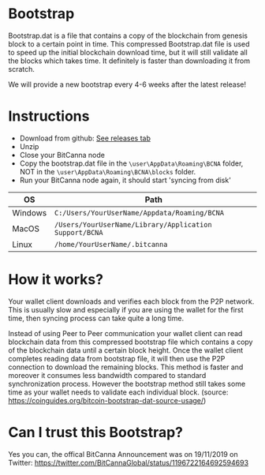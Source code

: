 # Bootstrap
Bootstrap.dat is a file that contains a copy of the blockchain from genesis block to a certain point in time. This compressed Bootstrap.dat file is used to speed up the initial blockchain download time, but it will still validate all the blocks which takes time. 
It definitely is faster than downloading it from scratch.
 
We will provide a new bootstrap every 4-6 weeks after the latest release! 

# Instructions
* Download from github: [See releases tab](https://github.com/BitCannaCommunity/Bootstrap/releases)
* Unzip
* Close your BitCanna node
* Copy the bootstrap.dat file in the `\user\AppData\Roaming\BCNA` folder,  NOT in the `\user\AppData\Roaming\BCNA\blocks` folder.
* Run your BitCanna node again, it should start 'syncing from disk'

| OS | Path |
| ------------ | ------------- |
| Windows | `C:/Users/YourUserName/Appdata/Roaming/BCNA` |
| MacOS | `/Users/YourUserName/Library/Application Support/BCNA` |
| Linux | `/home/YourUserName/.bitcanna` |

# How it works? 
Your wallet client downloads and verifies each block from the P2P network. This is usually slow and especially if you are using the wallet for the first time, then syncing process can take quite a long time.

Instead of using Peer to Peer communication your wallet client can read blockchain data from this compressed bootstrap file which contains a copy of the blockchain data until a certain block height. Once the wallet client completes reading data from bootstrap file, it will then use the P2P connection to download the remaining blocks. This method is faster and moreover it consumes less bandwidth compared to standard synchronization process. However the bootstrap method still takes some time as your wallet needs to validate each individual block. 
(source: https://coinguides.org/bitcoin-bootstrap-dat-source-usage/)

# Can I trust this Bootstrap?
Yes you can, the offical BitCanna Announcement was on 19/11/2019 on Twitter:
https://twitter.com/BitCannaGlobal/status/1196722164692594693

